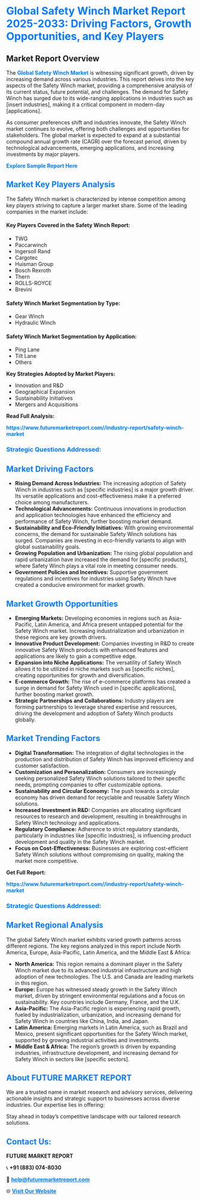 <h1 style="color: #007BFF;">Global Safety Winch Market Report 2025-2033: Driving Factors, Growth Opportunities, and Key Players</h1>

<section id="overview">
<h2>Market Report Overview</h2>
<p>The <a href="https://www.futuremarketreport.com//industry-report/safety-winch-market" style="color: #007BFF; text-decoration: none;"><strong>Global Safety Winch Market</strong></a> is witnessing significant growth, driven by increasing demand across various industries. This report delves into the key aspects of the Safety Winch market, providing a comprehensive analysis of its current status, future potential, and challenges. The demand for Safety Winch has surged due to its wide-ranging applications in industries such as [insert industries], making it a critical component in modern-day [applications].</p>
<p>As consumer preferences shift and industries innovate, the Safety Winch market continues to evolve, offering both challenges and opportunities for stakeholders. The global market is expected to expand at a substantial compound annual growth rate (CAGR) over the forecast period, driven by technological advancements, emerging applications, and increasing investments by major players.</p>
</section>

<section id="overview">
<p><a href="https://www.futuremarketreport.com//request-sample/reportId=55488" style="color: #007BFF; text-decoration: none;"><strong>Explore Sample Report Here</strong></a></p>
</section>

<section id="key-players">
<h2 style="color: #007BFF;">Market Key Players Analysis</h2>
<p>The Safety Winch market is characterized by intense competition among key players striving to capture a larger market share. Some of the leading companies in the market include:</p>
<h4>Key Players Covered in the Safety Winch Report:</h4>
<ul><li>TWG</li><li>Paccarwinch</li><li>Ingersoll Rand</li><li>Cargotec</li><li>Huisman Group</li><li>Bosch Rexroth</li><li>Thern</li><li>ROLLS-ROYCE</li><li>Brevini</li></ul>
<h4>Safety Winch Market Segmentation by Type:</h4>
<ul><li>Gear Winch</li><li>Hydraulic Winch</li></ul>

<h4>Safety Winch Market Segmentation by Application:</h4>
<ul><li>Ping Lane</li><li>Tilt Lane</li><li>Others</li></ul>
<p><strong>Key Strategies Adopted by Market Players:</strong></p>
<ul>
<li>Innovation and R&D</li>
<li>Geographical Expansion</li>
<li>Sustainability Initiatives</li>
<li>Mergers and Acquisitions</li>
</ul>
</section>

<section>
<p><strong>Read Full Analysis: </strong></p><a href="https://www.futuremarketreport.com//industry-report/safety-winch-market" style="color: #007BFF; text-decoration: none;"><strong>https://www.futuremarketreport.com//industry-report/safety-winch-market</strong></a>
<h3 style="color: #007BFF;">Strategic Questions Addressed:</h3>
</section>

<section id="driving-factors">
<h2 style="color: #007BFF;">Market Driving Factors</h2>
<ul>
<li><strong>Rising Demand Across Industries:</strong> The increasing adoption of Safety Winch in industries such as [specific industries] is a major growth driver. Its versatile applications and cost-effectiveness make it a preferred choice among manufacturers.</li>
<li><strong>Technological Advancements:</strong> Continuous innovations in production and application technologies have enhanced the efficiency and performance of Safety Winch, further boosting market demand.</li>
<li><strong>Sustainability and Eco-Friendly Initiatives:</strong> With growing environmental concerns, the demand for sustainable Safety Winch solutions has surged. Companies are investing in eco-friendly variants to align with global sustainability goals.</li>
<li><strong>Growing Population and Urbanization:</strong> The rising global population and rapid urbanization have increased the demand for [specific products], where Safety Winch plays a vital role in meeting consumer needs.</li>
<li><strong>Government Policies and Incentives:</strong> Supportive government regulations and incentives for industries using Safety Winch have created a conducive environment for market growth.</li>
</ul>
</section>

<section id="growth-opportunities">
<h2 style="color: #007BFF;">Market Growth Opportunities</h2>
<ul>
<li><strong>Emerging Markets:</strong> Developing economies in regions such as Asia-Pacific, Latin America, and Africa present untapped potential for the Safety Winch market. Increasing industrialization and urbanization in these regions are key growth drivers.</li>
<li><strong>Innovative Product Development:</strong> Companies investing in R&D to create innovative Safety Winch products with enhanced features and applications are likely to gain a competitive edge.</li>
<li><strong>Expansion into Niche Applications:</strong> The versatility of Safety Winch allows it to be utilized in niche markets such as [specific niches], creating opportunities for growth and diversification.</li>
<li><strong>E-commerce Growth:</strong> The rise of e-commerce platforms has created a surge in demand for Safety Winch used in [specific applications], further boosting market growth.</li>
<li><strong>Strategic Partnerships and Collaborations:</strong> Industry players are forming partnerships to leverage shared expertise and resources, driving the development and adoption of Safety Winch products globally.</li>
</ul>
</section>

<section id="trending-factors">
<h2 style="color: #007BFF;">Market Trending Factors</h2>
<ul>
<li><strong>Digital Transformation:</strong> The integration of digital technologies in the production and distribution of Safety Winch has improved efficiency and customer satisfaction.</li>
<li><strong>Customization and Personalization:</strong> Consumers are increasingly seeking personalized Safety Winch solutions tailored to their specific needs, prompting companies to offer customizable options.</li>
<li><strong>Sustainability and Circular Economy:</strong> The push towards a circular economy has driven demand for recyclable and reusable Safety Winch solutions.</li>
<li><strong>Increased Investment in R&D:</strong> Companies are allocating significant resources to research and development, resulting in breakthroughs in Safety Winch technology and applications.</li>
<li><strong>Regulatory Compliance:</strong> Adherence to strict regulatory standards, particularly in industries like [specific industries], is influencing product development and quality in the Safety Winch market.</li>
<li><strong>Focus on Cost-Effectiveness:</strong> Businesses are exploring cost-efficient Safety Winch solutions without compromising on quality, making the market more competitive.</li>
</ul>
</section>

<section>
<p><strong>Get Full Report: </strong></p><a href="https://www.futuremarketreport.com//industry-report/safety-winch-market" style="color: #007BFF; text-decoration: none;"><strong>https://www.futuremarketreport.com//industry-report/safety-winch-market</strong></a>
<h3 style="color: #007BFF;">Strategic Questions Addressed:</h3>
</section>


<section id="regional-analysis">
<h2 style="color: #007BFF;">Market Regional Analysis</h2>
<p>The global Safety Winch market exhibits varied growth patterns across different regions. The key regions analyzed in this report include North America, Europe, Asia-Pacific, Latin America, and the Middle East & Africa:</p>
<ul>
<li><strong>North America:</strong> This region remains a dominant player in the Safety Winch market due to its advanced industrial infrastructure and high adoption of new technologies. The U.S. and Canada are leading markets in this region.</li>
<li><strong>Europe:</strong> Europe has witnessed steady growth in the Safety Winch market, driven by stringent environmental regulations and a focus on sustainability. Key countries include Germany, France, and the U.K.</li>
<li><strong>Asia-Pacific:</strong> The Asia-Pacific region is experiencing rapid growth, fueled by industrialization, urbanization, and increasing demand for Safety Winch in countries like China, India, and Japan.</li>
<li><strong>Latin America:</strong> Emerging markets in Latin America, such as Brazil and Mexico, present significant opportunities for the Safety Winch market, supported by growing industrial activities and investments.</li>
<li><strong>Middle East & Africa:</strong> The region’s growth is driven by expanding industries, infrastructure development, and increasing demand for Safety Winch in sectors like [specific sectors].</li>
</ul>
</section>

<footer>
<h2 style="color: #007BFF;">About FUTURE MARKET REPORT</h2>
<p>We are a trusted name in market research and advisory services, delivering actionable insights and strategic support to businesses across diverse industries. Our expertise lies in offering:</p>

<p>Stay ahead in today’s competitive landscape with our tailored research solutions.</p>

<h2 style="color: #007BFF;">Contact Us:</h2>
<p><strong>FUTURE MARKET REPORT</strong></p>
<p>📞 <strong>+91 (883) 074-8030</strong></p>
<p>📧 <strong><a href="mailto:help@futuremarketreport.com" style="color: #007BFF;">help@futuremarketreport.com</a></strong></p>
<p>🌐 <strong><a href="https://www.futuremarketreport.com/" style="color: #007BFF;">Visit Our Website</a></strong></p>
</footer>